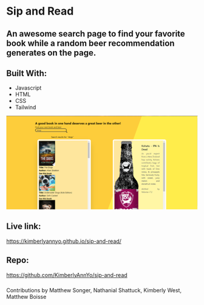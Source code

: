 # Sip and Read
## An awesome search page to find your favorite book while a random beer recommendation generates on the page. 

## Built With:
- Javascript 
- HTML
- CSS
- Tailwind

![alt-text](./assets/images/Screenshot.png)

## Live link:
https://kimberlyannyo.github.io/sip-and-read/

## Repo:
https://github.com/KimberlyAnnYo/sip-and-read

### 
Contributions by Matthew Songer, Nathanial Shattuck, Kimberly West, Matthew Boisse 
